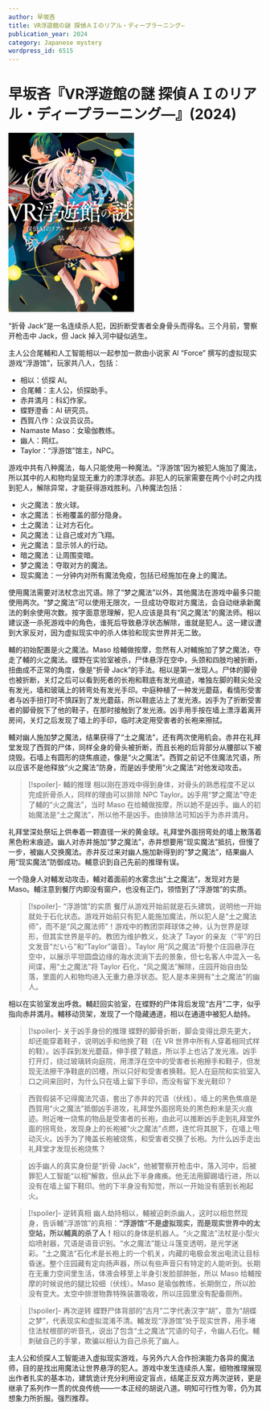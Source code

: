 ```yaml
---
author: 早坂吝
title: VR浮遊館の謎 探偵ＡＩのリアル・ディープラーニング―
publication_year: 2024
category: Japanese mystery
wordpress_id: 6515
---
```


# 早坂吝『VR浮遊館の謎 探偵ＡＩのリアル・ディープラーニング―』(2024)

<img src=images/2024_cover.jpg width=250/>

“折骨 Jack”是一名连续杀人犯，因折断受害者全身骨头而得名。三个月前，警察开枪击中 Jack，但 Jack 掉入河中疑似逃生。

主人公合尾輔和人工智能相以一起参加一款由小说家 AI “Force” 撰写的虚拟现实游戏“浮游馆”，玩家共八人，包括：
* 相以：侦探 AI。
* 合尾輔：主人公，侦探助手。
* 赤井満月：科幻作家。
* 蝶野澄香：AI 研究员。
* 西賀八作：众议员议员。
* Namaste Maso：女瑜伽教练。
* 幽人：网红。
* Taylor：“浮游馆”馆主，NPC。

游戏中共有八种魔法，每人只能使用一种魔法。“浮游馆”因为被犯人施加了魔法，所以其中的人和物均呈现无重力的漂浮状态。非犯人的玩家需要在两个小时之内找到犯人，解除异常，才能获得游戏胜利。八种魔法包括：
* 火之魔法：放火球。
* 水之魔法：长袍覆盖的部分隐身。
* 土之魔法：让对方石化。
* 风之魔法：让自己或对方飞翔。
* 光之魔法：显示邻人的行动。
* 暗之魔法：让周围变暗。
* 梦之魔法：夺取对方的魔法。
* 现实魔法：一分钟内对所有魔法免疫，包括已经施加在身上的魔法。

使用魔法需要对法杖念出咒语。除了“梦之魔法”以外，其他魔法在游戏中最多只能使用两次。“梦之魔法”可以使用无限次，一旦成功夺取对方魔法，会自动继承新魔法的剩余使用次数。按字面意思理解，犯人应该是具有“风之魔法”的魔法师。相以建议逐一杀死游戏中的角色，谁死后导致悬浮状态解除，谁就是犯人。这一建议遭到大家反对，因为虚拟现实中的杀人体验和现实世界并无二致。

輔的初始配置是火之魔法。Maso 给輔做按摩，忽然有人对輔施加了梦之魔法，夺走了輔的火之魔法。蝶野在实验室被杀，尸体悬浮在空中，头颈和四肢均被折断，扭曲成不正常的角度，像是“折骨 Jack”的手法。相以是第一发现人。尸体的脚骨也被折断，关灯之后可以看到死者的长袍和鞋底有发光痕迹，唯独左脚的鞋尖处没有发光，墙和玻璃上的转弯处有发光手印。中庭种植了一种发光蘑菇，看情形受害者与凶手扭打时不慎踩到了发光蘑菇，所以鞋底沾上了发光液。凶手为了折断受害者的脚骨脱下了他的鞋子，在那时接触到了发光液。凶手用手按在墙上漂浮着离开房间，关灯之后发现了墙上的手印，临时决定用受害者的长袍来擦拭。

輔对幽人施加梦之魔法，结果获得了“土之魔法”，还有两次使用机会。赤井在礼拜堂发现了西賀的尸体，同样全身的骨头被折断，而且长袍的后背部分从腰部以下被烧毁。石墙上有圆形的烧焦痕迹，像是“火之魔法”。西賀之前记不住魔法咒语，所以应该不是他释放“火之魔法”防身，而是凶手使用“火之魔法”对他发动攻击。

> [!spoiler]- 輔的推理
> 相以刚在游戏中得到身体，对骨头的熟悉程度不足以完成折骨杀人，同样的理由可以排除 NPC Taylor。凶手用“梦之魔法”夺走了輔的“火之魔法”，当时 Maso 在给輔做按摩，所以她不是凶手。幽人的初始魔法是“土之魔法”，所以他不是凶手。由排除法可知凶手为赤井満月。

礼拜堂深处祭坛上供奉着一颗直径一米的黄金球。礼拜堂外面拐弯处的墙上散落着黑色粉末痕迹。幽人对赤井施加“梦之魔法”，赤井想要用“现实魔法”抵抗，但慢了一步，被幽人交换魔法。赤井反过来对幽人施加新得到的“梦之魔法”，结果幽人用“现实魔法”防御成功。輔意识到自己先前的推理有误。

一个隐身人对輔发动攻击，輔对着面前的水雾念出“土之魔法”，发现对方是 Maso。輔注意到餐厅内即没有窗户，也没有正门，领悟到了“浮游馆”的实质。

> [!spoiler]- “浮游馆”的实质
> 餐厅从游戏开始前就是石头建筑，说明他一开始就处于石化状态。游戏开始前只有犯人能施加魔法，所以犯人是“土之魔法师”，而不是“风之魔法师”！游戏中的教团崇拜球体之神，认为世界是球形，但其实世界是平的。教团为维护教义，处决了 Tayor 的亲友（“平”的日文发音“だいら”和“Taylor”谐音）。Taylor 用“风之魔法”将整个庄园悬浮在空中，以展示平坦圆盘边缘的海水流淌下去的景象，但七名客人中混入一名间谍，用“土之魔法”将 Taylor 石化，“风之魔法”解除，庄园开始自由坠落，里面的人和物均进入无重力悬浮状态。犯人是本来拥有“土之魔法”的幽人。

相以在实验室发出呼救。輔赶回实验室，在蝶野的尸体背后发现“古月”二字，似乎指向赤井満月。輔移动货架，发现了一个隐藏通道，相以在通道中被犯人劫持。

> [!spoiler]- 关于凶手身份的推理
> 蝶野的脚骨折断，脚会变得比原先更大，却还能穿着鞋子，说明凶手和他换了鞋（在 VR 世界中所有人穿着相同式样的鞋）。凶手踩到发光蘑菇，伸手摸了鞋底，所以手上也沾了发光液。凶手打开灯，绕过玻璃转向庭院，用漂浮在空中的受害者长袍擦手和鞋子，但发现无法擦干净鞋底的凹槽，所以只好和受害者换鞋。犯人在庭院和实验室入口之间来回时，为什么只在墙上留下手印，而没有留下发光鞋印？

> 西賀假装不记得魔法咒语，套出了赤井的咒语（伏线）。墙上的黑色焦痕是西賀用“火之魔法”抵御凶手进攻，礼拜堂外面拐弯处的黑色粉末是灭火痕迹。附近唯一烧焦的物品是受害者的长袍，由此可以推断凶手走到礼拜堂外面的拐弯处，发现身上的长袍被“火之魔法”点燃，连忙将其脱下，在墙上甩动灭火。凶手为了掩盖长袍被烧焦，和受害者交换了长袍。为什么凶手走出礼拜堂才发现长袍烧焦？

> 凶手幽人的真实身份是“折骨 Jack”，他被警察开枪击中，落入河中，后被罪犯人工智能“以相”解救，但从此下半身瘫痪。他无法用脚踢墙行进，所以没有在墙上留下鞋印。他的下半身没有知觉，所以一开始没有感到长袍起火。

> [!spoiler]- 逆转真相
> 幽人劫持相以，輔被迫刺杀幽人，这时以相忽然现身，告诉輔“浮游馆”的真相：<b>“浮游馆”不是虚拟现实，而是现实世界中的太空站，所以輔真的杀了人！</b>相以的身体是机器人。“火之魔法”法杖是小型火焰喷射器，咒语是语音识别。“水之魔法”能让斗篷变透明，是光学迷彩。“土之魔法”石化术是长袍上的一个机关，内藏的电极会发出电流让目标昏迷。整个庄园藏有定向扬声器，所以有些声音只有特定的人能听到。长期在无重力空间里生活，体液会移至上半身引发脸部肿胀，所以 Maso 给輔按摩的时候说他的腿比较细（伏线）。Maso 是瑜伽教练，长期倒立，所以脸没有变大。太空中排泄物靠特殊装置吸收，所以庄园里没有配备厕所。

> [!spoiler]- 再次逆转
> 蝶野尸体背部的“古月”二字代表汉字“胡”，意为“胡蝶之梦”，代表现实和虚拟混淆不清。輔发现“浮游馆”处于现实世界，用手堵住法杖根部的听音孔，说出了包含“土之魔法”咒语的句子，令幽人石化。輔刺破自己的手掌，欺骗以相认为自己杀死了幽人。

主人公和侦探人工智能进入虚拟现实游戏，与另外六人合作扮演能力各异的魔法师，目的是找出用魔法让世界悬浮的犯人。游戏中发生连续杀人案，细物推理展现出作者扎实的基本功，建筑诡计充分利用设定盲点，结尾正反双方两次逆转，更是继承了系列作一贯的优良传统——一本正经的胡说八道。明知可行性为零，仍为其想象力所折服。强烈推荐。